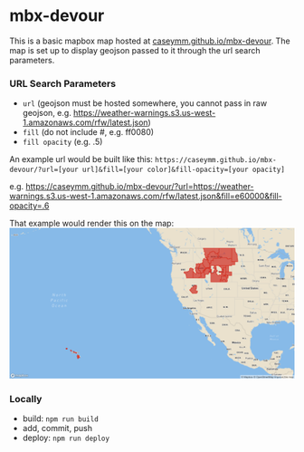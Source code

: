 # mbx-devour
This is a basic mapbox map hosted at [caseymm.github.io/mbx-devour](caseymm.github.io/mbx-devour). The map is set up to display geojson passed to it through the url search parameters.

### URL Search Parameters
- `url` (geojson must be hosted somewhere, you cannot pass in raw geojson, e.g. https://weather-warnings.s3.us-west-1.amazonaws.com/rfw/latest.json)
- `fill` (do not include #, e.g. ff0080)
- `fill opacity` (e.g. .5)

An example url would be built like this: 
`https://caseymm.github.io/mbx-devour/?url=[your url]&fill=[your color]&fill-opacity=[your opacity]`

e.g. 
https://caseymm.github.io/mbx-devour/?url=https://weather-warnings.s3.us-west-1.amazonaws.com/rfw/latest.json&fill=e60000&fill-opacity=.6

That example would render this on the map:
![Image of Red Flag Warning](rfw-example.png)

### Locally
- build: `npm run build`
- add, commit, push
- deploy: `npm run deploy`

